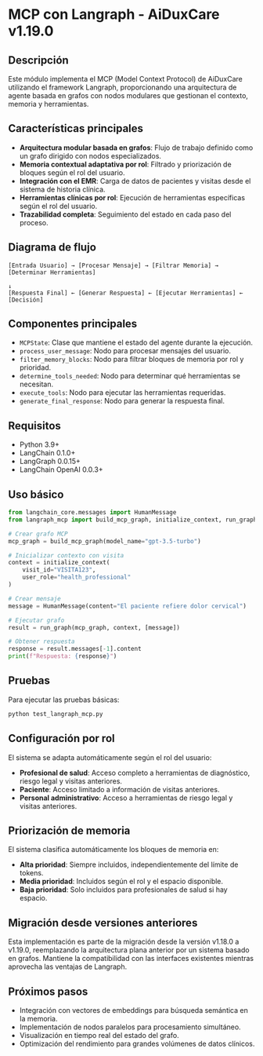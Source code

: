 # MCP con Langraph - AiDuxCare v1.19.0

## Descripción

Este módulo implementa el MCP (Model Context Protocol) de AiDuxCare utilizando el framework Langraph, proporcionando una arquitectura de agente basada en grafos con nodos modulares que gestionan el contexto, memoria y herramientas.

## Características principales

- **Arquitectura modular basada en grafos**: Flujo de trabajo definido como un grafo dirigido con nodos especializados.
- **Memoria contextual adaptativa por rol**: Filtrado y priorización de bloques según el rol del usuario.
- **Integración con el EMR**: Carga de datos de pacientes y visitas desde el sistema de historia clínica.
- **Herramientas clínicas por rol**: Ejecución de herramientas específicas según el rol del usuario.
- **Trazabilidad completa**: Seguimiento del estado en cada paso del proceso.

## Diagrama de flujo

```
[Entrada Usuario] → [Procesar Mensaje] → [Filtrar Memoria] → [Determinar Herramientas] 
                                                                      ↓
[Respuesta Final] ← [Generar Respuesta] ← [Ejecutar Herramientas] ← [Decisión]
```

## Componentes principales

- `MCPState`: Clase que mantiene el estado del agente durante la ejecución.
- `process_user_message`: Nodo para procesar mensajes del usuario.
- `filter_memory_blocks`: Nodo para filtrar bloques de memoria por rol y prioridad.
- `determine_tools_needed`: Nodo para determinar qué herramientas se necesitan.
- `execute_tools`: Nodo para ejecutar las herramientas requeridas.
- `generate_final_response`: Nodo para generar la respuesta final.

## Requisitos

- Python 3.9+
- LangChain 0.1.0+
- LangGraph 0.0.15+
- LangChain OpenAI 0.0.3+

## Uso básico

```python
from langchain_core.messages import HumanMessage
from langraph_mcp import build_mcp_graph, initialize_context, run_graph

# Crear grafo MCP
mcp_graph = build_mcp_graph(model_name="gpt-3.5-turbo")

# Inicializar contexto con visita
context = initialize_context(
    visit_id="VISITA123", 
    user_role="health_professional"
)

# Crear mensaje
message = HumanMessage(content="El paciente refiere dolor cervical")

# Ejecutar grafo
result = run_graph(mcp_graph, context, [message])

# Obtener respuesta
response = result.messages[-1].content
print(f"Respuesta: {response}")
```

## Pruebas

Para ejecutar las pruebas básicas:

```bash
python test_langraph_mcp.py
```

## Configuración por rol

El sistema se adapta automáticamente según el rol del usuario:

- **Profesional de salud**: Acceso completo a herramientas de diagnóstico, riesgo legal y visitas anteriores.
- **Paciente**: Acceso limitado a información de visitas anteriores.
- **Personal administrativo**: Acceso a herramientas de riesgo legal y visitas anteriores.

## Priorización de memoria

El sistema clasifica automáticamente los bloques de memoria en:

- **Alta prioridad**: Siempre incluidos, independientemente del límite de tokens.
- **Media prioridad**: Incluidos según el rol y el espacio disponible.
- **Baja prioridad**: Solo incluidos para profesionales de salud si hay espacio.

## Migración desde versiones anteriores

Esta implementación es parte de la migración desde la versión v1.18.0 a v1.19.0, reemplazando la arquitectura plana anterior por un sistema basado en grafos. Mantiene la compatibilidad con las interfaces existentes mientras aprovecha las ventajas de Langraph.

## Próximos pasos

- Integración con vectores de embeddings para búsqueda semántica en la memoria.
- Implementación de nodos paralelos para procesamiento simultáneo.
- Visualización en tiempo real del estado del grafo.
- Optimización del rendimiento para grandes volúmenes de datos clínicos. 